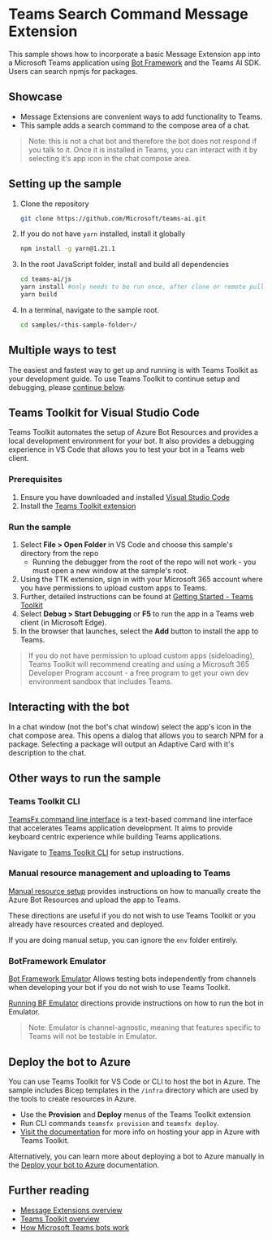 # Teams Search Command Message Extension

This sample shows how to incorporate a basic Message Extension app into a Microsoft Teams application using [Bot Framework](https://dev.botframework.com) and the Teams AI SDK. Users can search npmjs for packages.

## Showcase
- Message Extensions are convenient ways to add functionality to Teams.
- This sample adds a search command to the compose area of a chat.

> Note: this is not a chat bot and therefore the bot does not respond if you talk to it. Once it is installed in Teams, you can interact with it by selecting it's app icon in the chat compose area.

## Setting up the sample

1. Clone the repository

    ```bash
    git clone https://github.com/Microsoft/teams-ai.git
    ```

1. If you do not have `yarn` installed, install it globally

    ```bash
    npm install -g yarn@1.21.1
    ```

1. In the root JavaScript folder, install and build all dependencies

    ```bash
    cd teams-ai/js
    yarn install #only needs to be run once, after clone or remote pull
    yarn build
    ```

1. In a terminal, navigate to the sample root.

    ```bash
    cd samples/<this-sample-folder>/
    ```

## Multiple ways to test

The easiest and fastest way to get up and running is with Teams Toolkit as your development guide. To use Teams Toolkit to continue setup and debugging, please [continue below](#using-teams-toolkit-for-visual-studio-code).

## Teams Toolkit for Visual Studio Code

Teams Toolkit automates the setup of Azure Bot Resources and provides a local development environment for your bot. It also provides a debugging experience in VS Code that allows you to test your bot in a Teams web client.

### Prerequisites

1. Ensure you have downloaded and installed [Visual Studio Code](https://code.visualstudio.com/docs/setup/setup-overview)
1. Install the [Teams Toolkit extension](https://marketplace.visualstudio.com/items?itemName=TeamsDevApp.ms-teams-vscode-extension)

### Run the sample
1. Select **File > Open Folder** in VS Code and choose this sample's directory from the repo
    - Running the debugger from the root of the repo will not work - you must open a new window at the sample's root.
1. Using the TTK extension, sign in with your Microsoft 365 account where you have permissions to upload custom apps to Teams.
1. Further, detailed instructions can be found at [Getting Started - Teams Toolkit](https://github.com/microsoft/teams-ai/tree/main/getting-started/OTHER/TEAMS-TOOLKIT.md)
1. Select **Debug > Start Debugging** or **F5** to run the app in a Teams web client (in Microsoft Edge).
1. In the browser that launches, select the **Add** button to install the app to Teams.

> If you do not have permission to upload custom apps (sideloading), Teams Toolkit will recommend creating and using a Microsoft 365 Developer Program account - a free program to get your own dev environment sandbox that includes Teams.

## Interacting with the bot

In a chat window (not the bot's chat window) select the app's icon in the chat compose area. This opens a dialog that allows you to search NPM for a package. Selecting a package will output an Adaptive Card with it's description to the chat.

## Other ways to run the sample
### Teams Toolkit CLI

[TeamsFx command line interface](https://learn.microsoft.com/microsoftteams/platform/toolkit/teamsfx-cli?pivots=version-two) is a text-based command line interface that accelerates Teams application development. It aims to provide keyboard centric experience while building Teams applications.

Navigate to [Teams Toolkit CLI](https://github.com/microsoft/teams-ai/tree/main/getting-started/OTHER/TEAMS-TOOLKIT.md#teams-toolkit-cli) for setup instructions.

### Manual resource management and uploading to Teams

[Manual resource setup](../../../getting-started/OTHER/MANUAL-RESOURCE-SETUP.md) provides instructions on how to manually create the Azure Bot Resources and upload the app to Teams.

These directions are useful if you do not wish to use Teams Toolkit or you already have resources created and deployed.

If you are doing manual setup, you can ignore the `env` folder entirely.

### BotFramework Emulator

[Bot Framework Emulator](https://github.com/microsoft/BotFramework-Emulator) Allows testing bots independently from channels when developing your bot if you do not wish to use Teams Toolkit.

[Running BF Emulator](../../../getting-started/OTHER/BOTFRAMEWORK-EMULATOR.md) directions provide instructions on how to run the bot in Emulator.

> Note: Emulator is channel-agnostic, meaning that features specific to Teams will not be testable in Emulator.

## Deploy the bot to Azure

You can use Teams Toolkit for VS Code or CLI to host the bot in Azure. The sample includes Bicep templates in the `/infra` directory which are used by the tools to create resources in Azure.
* Use the **Provision** and **Deploy** menus of the Teams Toolkit extension
* Run CLI commands `teamsfx provision` and `teamsfx deploy`.
* [Visit the documentation](https://learn.microsoft.com/microsoftteams/platform/toolkit/provision) for more info on hosting your app in Azure with Teams Toolkit.

Alternatively, you can learn more about deploying a bot to Azure manually in the [Deploy your bot to Azure](https://aka.ms/azuredeployment) documentation.

## Further reading

- [Message Extensions overview](https://docs.microsoft.com/microsoftteams/platform/messaging-extensions/what-are-messaging-extensions)
-   [Teams Toolkit overview](https://learn.microsoft.com/microsoftteams/platform/toolkit/teams-toolkit-fundamentals)
-   [How Microsoft Teams bots work](https://docs.microsoft.com/azure/bot-service/bot-builder-basics-teams?view=azure-bot-service-4.0&tabs=javascript)
